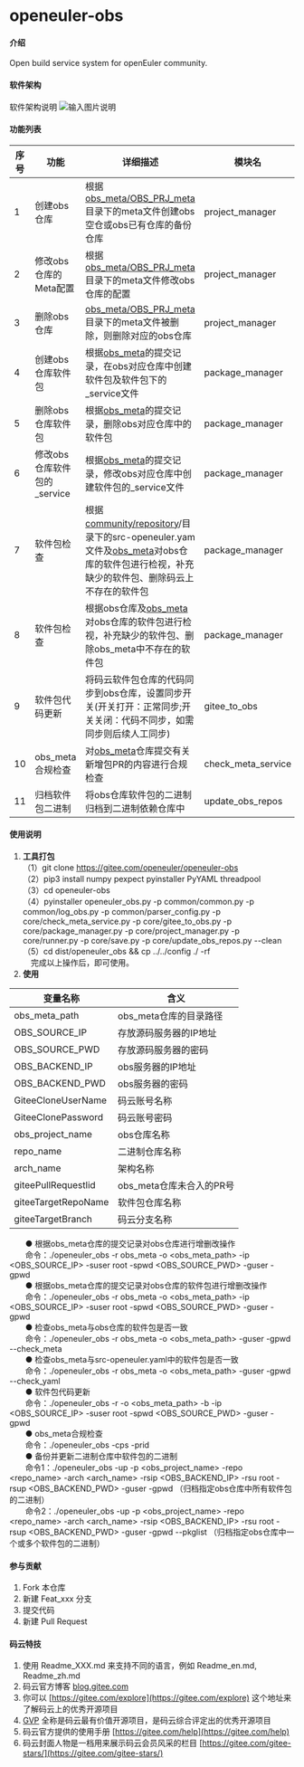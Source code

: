 # openeuler-obs

#### 介绍
Open build service system for openEuler community.

#### 软件架构
软件架构说明
![输入图片说明](https://images.gitee.com/uploads/images/2020/1201/225845_f7674b15_6525505.png "Snipaste_2020-12-01_22-44-19.png")
#### 功能列表
| 序号   | 功能  | 详细描述  | 模块名 |
|----|---|---|---|
|  1  | 创建obs仓库 | 根据[obs_meta/OBS_PRJ_meta](https://gitee.com/src-openeuler/obs_meta/tree/master/OBS_PRJ_meta)目录下的meta文件创建obs空仓或obs已有仓库的备份仓库   | project_manager |
|  2  | 修改obs仓库的Meta配置 | 根据[obs_meta/OBS_PRJ_meta](https://gitee.com/src-openeuler/obs_meta/tree/master/OBS_PRJ_meta)目录下的meta文件修改obs仓库的配置   | project_manager |
|  3  | 删除obs仓库 | [obs_meta/OBS_PRJ_meta](https://gitee.com/src-openeuler/obs_meta/tree/master/OBS_PRJ_meta)目录下的meta文件被删除，则删除对应的obs仓库  | project_manager |
|  4  | 创建obs仓库软件包  | 根据[obs_meta](https://gitee.com/src-openeuler/obs_meta)的提交记录，在obs对应仓库中创建软件包及软件包下的_service文件  | package_manager |
|  5  | 删除obs仓库软件包  | 根据[obs_meta](https://gitee.com/src-openeuler/obs_meta)的提交记录，删除obs对应仓库中的软件包  | package_manager |
|  6  | 修改obs仓库软件包的_service  | 根据[obs_meta](https://gitee.com/src-openeuler/obs_meta)的提交记录，修改obs对应仓库中创建软件包的_service文件  | package_manager |
|  7  | 软件包检查 | 根据[community/repository](https://gitee.com/openeuler/community/tree/master/repository)/目录下的src-openeuler.yam文件及[obs_meta](https://gitee.com/src-openeuler/obs_meta)对obs仓库的软件包进行检视，补充缺少的软件包、删除码云上不存在的软件包  | package_manager |
|  8  | 软件包检查 | 根据obs仓库及[obs_meta](https://gitee.com/src-openeuler/obs_meta)对obs仓库的软件包进行检视，补充缺少的软件包、删除obs_meta中不存在的软件包 |  package_manager |
|  9  | 软件包代码更新 | 将码云软件包仓库的代码同步到obs仓库，设置同步开关(开关打开：正常同步;开关关闭：代码不同步，如需同步则后续人工同步) | gitee_to_obs |
|  10  | obs_meta合规检查 | 对[obs_meta](https://gitee.com/src-openeuler/obs_meta)仓库提交有关新增包PR的内容进行合规检查 | check_meta_service |
|  11  | 归档软件包二进制 | 将obs仓库软件包的二进制归档到二进制依赖仓库中 | update_obs_repos |

#### 使用说明

1.  **工具打包** 	    
（1）git clone https://gitee.com/openeuler/openeuler-obs	    
（2）pip3 install numpy pexpect pyinstaller PyYAML threadpool	    
（3）cd openeuler-obs	    
（4）pyinstaller openeuler_obs.py -p common/common.py -p common/log_obs.py -p common/parser_config.py -p core/check_meta_service.py -p core/gitee_to_obs.py -p core/package_manager.py -p core/project_manager.py -p core/runner.py -p core/save.py -p core/update_obs_repos.py --clean	    
（5）cd dist/openeuler_obs && cp ../../config ./ -rf	    
&emsp;完成以上操作后，即可使用。	    
2.  **使用** 	

|变量名称|含义|
|--------------------|-----------------|
| obs_meta_path      | obs_meta仓库的目录路径 |
| OBS_SOURCE_IP      | 存放源码服务器的IP地址     |
| OBS_SOURCE_PWD     | 存放源码服务器的密码       |
| OBS_BACKEND_IP     | obs服务器的IP地址     |
| OBS_BACKEND_PWD    | obs服务器的密码       |
| GiteeCloneUserName | 码云账号名称          |
| GiteeClonePassword | 码云账号密码          |
| obs_project_name   | obs仓库名称         |
| repo_name          | 二进制仓库名称         |
| arch_name          | 架构名称            |
| giteePullRequestlid | obs_meta仓库未合入的PR号 |
| giteeTargetRepoName | 软件包仓库名称           |
| giteeTargetBranch   | 码云分支名称            |

&emsp;&emsp;● 根据obs_meta仓库的提交记录对obs仓库进行增删改操作	    
&emsp;&emsp;命令：./openeuler_obs -r obs_meta -o <obs_meta_path> -ip <OBS_SOURCE_IP> -suser root -spwd <OBS_SOURCE_PWD> -guser <GiteeCloneUserName> -gpwd <GiteeClonePassword>        
&emsp;&emsp;● 根据obs_meta仓库的提交记录对obs仓库的软件包进行增删改操作	    
&emsp;&emsp;命令：./openeuler_obs -r obs_meta -o <obs_meta_path> -ip <OBS_SOURCE_IP> -suser root -spwd <OBS_SOURCE_PWD> -guser <GiteeCloneUserName> -gpwd <GiteeClonePassword>        
&emsp;&emsp;● 检查obs_meta与obs仓库的软件包是否一致	    
&emsp;&emsp;命令：./openeuler_obs -r obs_meta -o <obs_meta_path> -guser <GiteeCloneUserName> -gpwd <GiteeClonePassword> --check_meta <bool>        
&emsp;&emsp;● 检查obs_meta与src-openeuler.yaml中的软件包是否一致	    
&emsp;&emsp;命令：./openeuler_obs -r obs_meta -o <obs_meta_path> -guser <GiteeCloneUserName> -gpwd <GiteeClonePassword> --check_yaml <bool>        
&emsp;&emsp;● 软件包代码更新	    
&emsp;&emsp;命令：./openeuler_obs -r <giteeTargetRepoName> -o <obs_meta_path> -b <giteeTargetBranch> -ip <OBS_SOURCE_IP> -suser root -spwd <OBS_SOURCE_PWD> -guser <GiteeCloneUserName> -gpwd <GiteeClonePassword>	    
&emsp;&emsp;● obs_meta合规检查              
&emsp;&emsp;命令：./openeuler_obs -cps <bool> -prid <giteePullRequestlid>        	    
&emsp;&emsp;● 备份并更新二进制仓库中软件包的二进制	    
&emsp;&emsp;命令1：./openeuler_obs -up <bool> -p <obs_project_name> -repo <repo_name> -arch <arch_name> -rsip <OBS_BACKEND_IP> -rsu root -rsup <OBS_BACKEND_PWD> -guser <GiteeCloneUserName> -gpwd <GiteeClonePassword>（归档指定obs仓库中所有软件包的二进制）	    
&emsp;&emsp;命令2：./openeuler_obs -up <bool> -p <obs_project_name> -repo <repo_name> -arch <arch_name> -rsip <OBS_BACKEND_IP> -rsu root -rsup <OBS_BACKEND_PWD> -guser <GiteeCloneUserName> -gpwd <GiteeClonePassword> --pkglist <pkgs>（归档指定obs仓库中一个或多个软件包的二进制）	            

#### 参与贡献

1.  Fork 本仓库
2.  新建 Feat_xxx 分支
3.  提交代码
4.  新建 Pull Request


#### 码云特技

1.  使用 Readme\_XXX.md 来支持不同的语言，例如 Readme\_en.md, Readme\_zh.md
2.  码云官方博客 [blog.gitee.com](https://blog.gitee.com)
3.  你可以 [https://gitee.com/explore](https://gitee.com/explore) 这个地址来了解码云上的优秀开源项目
4.  [GVP](https://gitee.com/gvp) 全称是码云最有价值开源项目，是码云综合评定出的优秀开源项目
5.  码云官方提供的使用手册 [https://gitee.com/help](https://gitee.com/help)
6.  码云封面人物是一档用来展示码云会员风采的栏目 [https://gitee.com/gitee-stars/](https://gitee.com/gitee-stars/)
